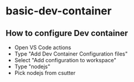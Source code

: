 # basic-dev-container

## How to configure Dev container

- Open VS Code actions
- Type "Add Dev Container Configuration files"
- Select "Add configuration to workspace"
- Type "nodejs"
- Pick nodejs from csutter